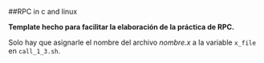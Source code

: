 ##RPC in c and linux

**Template hecho para facilitar la elaboración de la práctica de RPC.**

Solo hay que asignarle el nombre del archivo *nombre.x* a la variable `x_file` en `call_1_3.sh`. 
